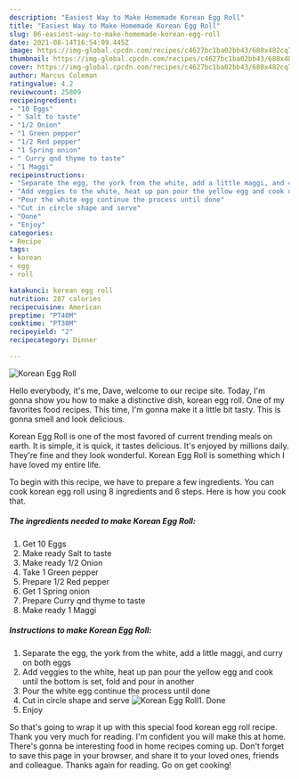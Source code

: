 ```yaml
---
description: "Easiest Way to Make Homemade Korean Egg Roll"
title: "Easiest Way to Make Homemade Korean Egg Roll"
slug: 86-easiest-way-to-make-homemade-korean-egg-roll
date: 2021-08-14T16:54:09.445Z
image: https://img-global.cpcdn.com/recipes/c4627bc1ba02bb43/680x482cq70/korean-egg-roll-recipe-main-photo.jpg
thumbnail: https://img-global.cpcdn.com/recipes/c4627bc1ba02bb43/680x482cq70/korean-egg-roll-recipe-main-photo.jpg
cover: https://img-global.cpcdn.com/recipes/c4627bc1ba02bb43/680x482cq70/korean-egg-roll-recipe-main-photo.jpg
author: Marcus Coleman
ratingvalue: 4.2
reviewcount: 25809
recipeingredient:
- "10 Eggs"
- " Salt to taste"
- "1/2 Onion"
- "1 Green pepper"
- "1/2 Red pepper"
- "1 Spring onion"
- " Curry qnd thyme to taste"
- "1 Maggi"
recipeinstructions:
- "Separate the egg, the york from the white, add a little maggi, and curry on both eggs"
- "Add veggies to the white, heat up pan pour the yellow egg and cook until the bottom is set, fold and pour in another"
- "Pour the white egg continue the process until done"
- "Cut in circle shape and serve"
- "Done"
- "Enjoy"
categories:
- Recipe
tags:
- korean
- egg
- roll

katakunci: korean egg roll 
nutrition: 287 calories
recipecuisine: American
preptime: "PT40M"
cooktime: "PT30M"
recipeyield: "2"
recipecategory: Dinner

---
```



![Korean Egg Roll](https://img-global.cpcdn.com/recipes/c4627bc1ba02bb43/680x482cq70/korean-egg-roll-recipe-main-photo.jpg)

Hello everybody, it's me, Dave, welcome to our recipe site. Today, I'm gonna show you how to make a distinctive dish, korean egg roll. One of my favorites food recipes. This time, I'm gonna make it a little bit tasty. This is gonna smell and look delicious.



Korean Egg Roll is one of the most favored of current trending meals on earth. It is simple, it is quick, it tastes delicious. It's enjoyed by millions daily. They're fine and they look wonderful. Korean Egg Roll is something which I have loved my entire life.


To begin with this recipe, we have to prepare a few ingredients. You can cook korean egg roll using 8 ingredients and 6 steps. Here is how you cook that.

<!--inarticleads1-->

##### The ingredients needed to make Korean Egg Roll:

1. Get 10 Eggs
1. Make ready  Salt to taste
1. Make ready 1/2 Onion
1. Take 1 Green pepper
1. Prepare 1/2 Red pepper
1. Get 1 Spring onion
1. Prepare  Curry qnd thyme to taste
1. Make ready 1 Maggi




<!--inarticleads2-->

##### Instructions to make Korean Egg Roll:

1. Separate the egg, the york from the white, add a little maggi, and curry on both eggs
1. Add veggies to the white, heat up pan pour the yellow egg and cook until the bottom is set, fold and pour in another
1. Pour the white egg continue the process until done
1. Cut in circle shape and serve
<img src="//assets-global.cpcdn.com/assets/icons/button_play-2c75c40dde080a61004c1f40b05d8f140eaff45d7e9e6481dc71c63d2e7c4909.png" alt="Korean Egg Roll">1. Done
1. Enjoy




So that's going to wrap it up with this special food korean egg roll recipe. Thank you very much for reading. I'm confident you will make this at home. There's gonna be interesting food in home recipes coming up. Don't forget to save this page in your browser, and share it to your loved ones, friends and colleague. Thanks again for reading. Go on get cooking!
